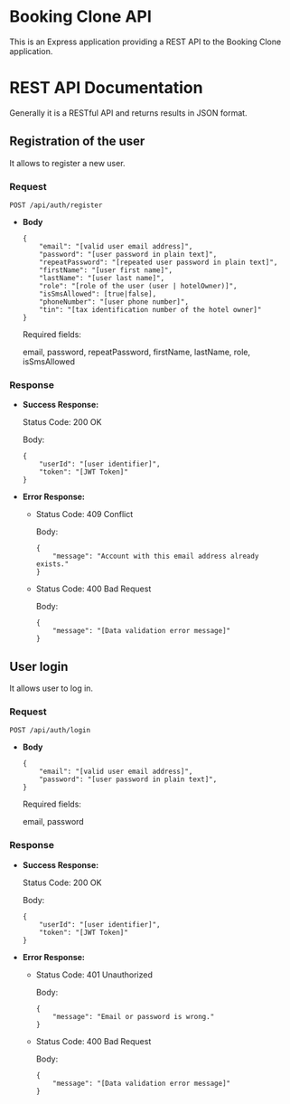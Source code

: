 # Booking Clone API

This is an Express application providing a REST API to the Booking Clone application.

# REST API Documentation

Generally it is a RESTful API and returns results in JSON format.

## Registration of the user

It allows to register a new user.

### Request

`POST /api/auth/register`

* **Body**

    ```
    {
        "email": "[valid user email address]",
        "password": "[user password in plain text]",
        "repeatPassword": "[repeated user password in plain text]",
        "firstName": "[user first name]",
        "lastName": "[user last name]",
        "role": "[role of the user (user | hotelOwner)]",
        "isSmsAllowed": [true|false],
        "phoneNumber": "[user phone number]",
        "tin": "[tax identification number of the hotel owner]"
    }
    ```

    Required fields: 

    email, password, repeatPassword, firstName, lastName, role, isSmsAllowed
  
### Response

* **Success Response:**
  
    Status Code: 200 OK

    Body: 
    ```
    {
        "userId": "[user identifier]",
        "token": "[JWT Token]"
    }
    ```

* **Error Response:**
  
  * Status Code: 409 Conflict

      Body:
      ```
      {
          "message": "Account with this email address already exists."
      }
      ```

  * Status Code: 400 Bad Request

      Body:
      ```
      {
          "message": "[Data validation error message]"
      }
      ```

## User login

It allows user to log in.

### Request

`POST /api/auth/login`

* **Body**

    ```
    {
        "email": "[valid user email address]",
        "password": "[user password in plain text]",
    }
    ```

    Required fields: 

    email, password
  
### Response

* **Success Response:**
  
    Status Code: 200 OK

    Body: 
    ```
    {
        "userId": "[user identifier]",
        "token": "[JWT Token]"
    }
    ```

* **Error Response:**
  
  * Status Code: 401 Unauthorized

      Body:
      ```
      {
          "message": "Email or password is wrong."
      }
      ```

  * Status Code: 400 Bad Request

      Body:
      ```
      {
          "message": "[Data validation error message]"
      }
      ```